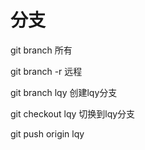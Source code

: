 # 分支

</hr>

git branch 所有

git branch -r 远程

git branch lqy 创建lqy分支

git checkout lqy  切换到lqy分支


git push origin lqy
